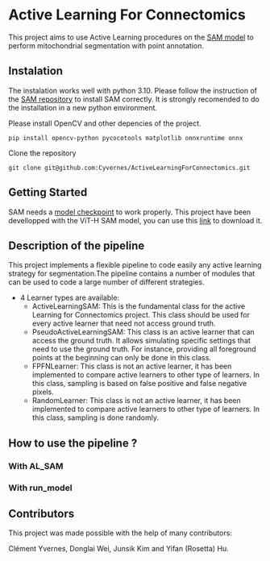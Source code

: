 # Active Learning For Connectomics

This project aims to use Active Learning procedures on the [SAM model](https://github.com/facebookresearch/segment-anything) to perform mitochondrial segmentation with point annotation.

## Instalation

The instalation works well with python 3.10. Please follow the instruction of the [SAM repository](https://github.com/facebookresearch/segment-anything#installation) to install SAM correctly. It is strongly recomended to do the installation in a new python environment.

Please install OpenCV and other depencies of the project.

```
pip install opencv-python pycocotools matplotlib onnxruntime onnx
```

Clone the repository

```
git clone git@github.com:Cyvernes/ActiveLearningForConnectomics.git
```

## Getting Started

SAM needs a [model checkpoint](git@github.com:Cyvernes/ActiveLearningForConnectomics.git) to work properly. This project have been devellopped with the ViT-H SAM model, you can use this [link](https://dl.fbaipublicfiles.com/segment_anything/sam_vit_h_4b8939.pth) to download it.

## Description of the pipeline

This project implements a flexible pipeline to code easily any active learning strategy for segmentation.The pipeline contains a number of modules that can be used to code a large number of different strategies.

- 4 Learner types are available: 
    - ActiveLearningSAM: This is the fundamental class for the active Learning for Connectomics project. This class should be used for every active learner that need not access ground truth.
    - PseudoActiveLearningSAM: This class is an active learner that can access the ground truth. It allows simulating specific settings that need to use the ground truth. For instance, providing all foreground points at the beginning can only be done in this class.
    - FPFNLearner: This class is not an active learner, it has been implemented to compare active learners to other type of learners. In this class, sampling is based on false positive and false negative pixels.
    - RandomLearner: This class is not an active learner, it has been implemented to compare active learners to other type of learners. In this class, sampling is done randomly. 

## How to use the pipeline ?
### With AL_SAM


### With run_model


## Contributors

This project was made possible with the help of many contributors:

Clément Yvernes, Donglai Wei, Junsik Kim and Yifan (Rosetta) Hu.

